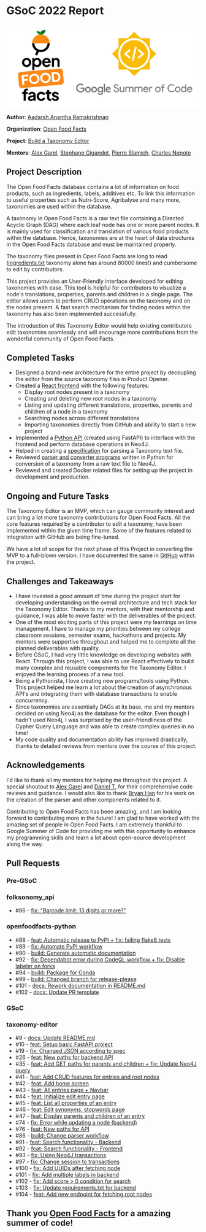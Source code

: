 # GSoC 2022 Report

![Logos](assets/Logos.jpg)

**Author**: [Aadarsh Anantha Ramakrishnan](https://github.com/aadarsh-ram)

**Organization**: [Open Food Facts](https://world.openfoodfacts.org/)

**Project**: [Build a Taxonomy Editor](https://github.com/openfoodfacts/taxonomy-editor)

**Mentors**: [Alex Garel](https://github.com/alexgarel), [Stephane Gigandet](https://github.com/stephanegigandet), [Pierre Slamich](https://github.com/teolemon), [Charles Nepote](https://github.com/charlesnepote)

## Project Description

The Open Food Facts database contains a lot of information on food products, such as ingredients, labels, additives etc. To link this information to useful properties such as Nutri-Score, Agribalyse and many more, taxonomies are used within the database.

A taxonomy in Open Food Facts is a raw text file containing a Directed Acyclic Graph (DAG) where each leaf node has one or more parent nodes. It is mainly used for classification and translation of various food products within the database. Hence, taxonomies are at the heart of data structures in the Open Food Facts database and must be maintained properly.

The taxonomy files present in Open Food Facts are long to read ([ingredients.txt](https://github.com/openfoodfacts/openfoodfacts-server/blob/main/taxonomies/ingredients.txt) taxonomy alone has around 80000 lines!) and cumbersome to edit by contributors.

This project provides an User-Friendly interface developed for editing taxonomies with ease. This tool is helpful for contributors to visualize a node's translations, properties, parents and children in a single page. The editor allows users to perform CRUD operations on the taxonomy and on the nodes present. A fast search mechanism for finding nodes within the taxonomy has also been implemented successfully.

The introduction of this Taxonomy Editor would help existing contributors edit taxonomies seamlessly and will encourage more contributions from the wonderful community of Open Food Facts.

## Completed Tasks

- Designed a brand-new architecture for the entire project by decoupling the editor from the source taxonomy files in Product Opener.
- Created a [React frontend](https://github.com/openfoodfacts/taxonomy-editor/tree/main/taxonomy-editor-frontend) with the following features:
    - Display root nodes present in a taxonomy
    - Creating and deleting new root nodes in a taxonomy
    - Listing and updating different translations, properties, parents and children of a node in a taxonomy
    - Searching nodes across different translations
    - Importing taxonomies directly from GitHub and ability to start a new project
- Implemented a [Python API](https://github.com/openfoodfacts/taxonomy-editor/tree/main/backend) (created using FastAPI) to interface with the frontend and perform database operations in Neo4J.
- Helped in creating a [specification](https://github.com/openfoodfacts/taxonomy-editor/blob/main/doc/references/taxonomy-parser.md) for parsing a Taxonomy text file.
- Reviewed [parser and converter programs](https://github.com/openfoodfacts/taxonomy-editor/tree/main/parser) written in Python for conversion of a taxonomy from a raw text file to Neo4J.
- Reviewed and created Docker related files for setting up the project in development and production.

## Ongoing and Future Tasks
The Taxonomy Editor is an MVP, which can gauge community interest and can bring a lot more taxonomy contributions for Open Food Facts. All the core features required by a contributor to edit a taxonomy, have been implemented within the given time frame. Some of the features related to integration with GitHub are being fine-tuned.
 
We have a lot of scope for the next phase of this Project in converting the MVP to a full-blown version. I have documented the same in [GitHub]((https://github.com/openfoodfacts/taxonomy-editor/issues)) within the project.

## Challenges and Takeaways
- I have invested a good amount of time during the project start for developing understanding on the overall architecture and tech stack for the Taxonomy Editor. Thanks to my mentors, with their mentorship and guidance, I was able to move faster with the deliverables of the project.
- One of the most exciting parts of this project were my learnings on time management. I have to manage my priorities between my college classroom sessions, semester exams, hackathons and projects. My mentors were supportive throughout and helped me to complete all the planned deliverables with quality.
- Before GSoC, I had very little knowledge on developing websites with React. Through this project, I was able to use React effectively to build many complex and reusable components for the Taxonomy Editor. I enjoyed the learning process of a new tool.
- Being a Pythonista, I love creating new programs/tools using Python. This project helped me learn a lot about the creation of asynchronous API's and integrating them with database transactions to enable concurrency.
- Since taxonomies are essentially DAGs at its base, me and my mentors decided on using Neo4j as the database for the editor. Even though I hadn't used Neo4j, I was surprised by the user-friendliness of the Cypher Query Language and was able to create complex queries in no time!
- My code quality and documentation ability has improved drastically, thanks to detailed reviews from mentors over the course of this project.

## Acknowledgements
I'd like to thank all my mentors for helping me throughout this project. A special shoutout to [Alex Garel](https://github.com/alexgarel) and [Daniel T](https://github.com/nobeeakon), for their comprehensive code reviews and guidance. I would also like to thank [Bryan Han](https://github.com/BryanH01) for his work on the creation of the parser and other components related to it.

Contributing to Open Food Facts has been amazing, and I am looking forward to contributing more in the future! I am glad to have worked with the amazing set of people in Open Food Facts. I am extremely thankful to Google Summer of Code for providing me with this opportunity to enhance my programming skills and learn a lot about open-source development along the way.

## Pull Requests

### **Pre-GSoC**
### folksonomy_api
- #86 - [fix: "Barcode limit: 13 digits or more?"](https://github.com/openfoodfacts/folksonomy_api/pull/86)

### openfoodfacts-python
- #88 - [feat: Automatic release to PyPI + fix: failing flake8 tests](https://github.com/openfoodfacts/openfoodfacts-python/pull/88)
- #89 - [fix: Automate PyPI workflow](https://github.com/openfoodfacts/openfoodfacts-python/pull/89)
- #90 - [build: Generate automatic documentation](https://github.com/openfoodfacts/openfoodfacts-python/pull/90)
- #92 - [fix: Dependabot error during CodeQL workflow + fix: Disable labeler on forks](https://github.com/openfoodfacts/openfoodfacts-python/pull/92)
- #94 - [build: Package for Conda](https://github.com/openfoodfacts/openfoodfacts-python/pull/94)
- #99 - [build: Changed branch for release-please](https://github.com/openfoodfacts/openfoodfacts-python/pull/99)
- #101 - [docs: Rework documentation in README.md](https://github.com/openfoodfacts/openfoodfacts-python/pull/101)
- #102 - [docs: Update PR template](https://github.com/openfoodfacts/openfoodfacts-python/pull/102)

### **GSoC**
### taxonomy-editor
- #9 - [docs: Update README.md](https://github.com/openfoodfacts/taxonomy-editor/pull/9)
- #10 - [feat: Setup basic FastAPI project](https://github.com/openfoodfacts/taxonomy-editor/pull/10)
- #19 - [fix: Changed JSON according to spec](https://github.com/openfoodfacts/taxonomy-editor/pull/19)
- #26 - [feat: New paths for backend API](https://github.com/openfoodfacts/taxonomy-editor/pull/26)
- #35 - [feat: Add GET paths for parents and children + fix: Update Neo4J query](https://github.com/openfoodfacts/taxonomy-editor/pull/35)
- #41 - [feat: Add CRUD features for entries and root nodes](https://github.com/openfoodfacts/taxonomy-editor/pull/41) 
- #42 - [feat: Add home screen](https://github.com/openfoodfacts/taxonomy-editor/pull/42)
- #43 - [feat: All entries page + Navbar](https://github.com/openfoodfacts/taxonomy-editor/pull/43)
- #44 - [feat: Initialize edit entry page](https://github.com/openfoodfacts/taxonomy-editor/pull/44) 
- #45 - [feat: List all properties of an entry](https://github.com/openfoodfacts/taxonomy-editor/pull/45)
- #46 - [feat: Edit synonyms, stopwords page](https://github.com/openfoodfacts/taxonomy-editor/pull/46)
- #47 - [feat: Display parents and children of an entry](https://github.com/openfoodfacts/taxonomy-editor/pull/47)
- #74 - [fix: Error while updating a node (backend)](https://github.com/openfoodfacts/taxonomy-editor/pull/74)
- #76 - [feat: New paths for API](https://github.com/openfoodfacts/taxonomy-editor/pull/76)
- #86 - [build: Change parser workflow](https://github.com/openfoodfacts/taxonomy-editor/pull/86)
- #91 - [feat: Search functionality - Backend](https://github.com/openfoodfacts/taxonomy-editor/pull/91)
- #92 - [feat: Search functionality - Frontend](https://github.com/openfoodfacts/taxonomy-editor/pull/92) 
- #93 - [fix: Using Neo4J transactions](https://github.com/openfoodfacts/taxonomy-editor/pull/93)
- #97 - [fix: Change session to transactions](https://github.com/openfoodfacts/taxonomy-editor/pull/97)
- #100 - [fix: Add UUIDs after fetching node](https://github.com/openfoodfacts/taxonomy-editor/pull/100)
- #101 - [fix: Add multiple labels in backend](https://github.com/openfoodfacts/taxonomy-editor/pull/101) 
- #102 - [fix: Add score > 0 condition for search](https://github.com/openfoodfacts/taxonomy-editor/pull/102)
- #103 - [fix: Update requirements.txt for backend](https://github.com/openfoodfacts/taxonomy-editor/pull/103)
- #104 - [feat: Add new endpoint for fetching root nodes](https://github.com/openfoodfacts/taxonomy-editor/pull/104)

## Thank you [Open Food Facts](https://world.openfoodfacts.org/) for a amazing summer of code!